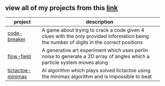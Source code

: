 **view all of my projects from this [link](https://dylandibeneditto.github.io/experiments/)**
---
|project|description|
|---|---|
|[code-breaker](https://dylandibeneditto.github.io/experiments/code-breaker/index.html)|A game about trying to crack a code given 4 clues with the only provided information being the number of digits in the correct positions|
|[flow-field](https://dylandibeneditto.github.io/experiments/flow-field/index.html)|A generative art experiment which uses perlin noise to generate a 2D array of angles which a particle system moves along|
|[tictactoe-minimax](https://dylandibeneditto.github.io/experiments/tictactoe-minimax/index.html)|AI algorithm which plays solved tictactoe using the minimax algorithm and is impossible to beat|